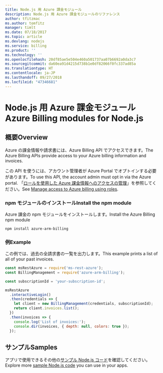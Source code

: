```yaml
---
title: Node.js 用 Azure 課金モジュール
description: Node.js 用 Azure 課金モジュールのリファレンス
author: tfitzmac
ms.author: tomfitz
manager: timlt
ms.date: 07/18/2017
ms.topic: article
ms.devlang: nodejs
ms.service: billing
ms.product: ''
ms.technology: ''
ms.openlocfilehash: 20df85ae5e504e460a501737aa07b6692a0da3c7
ms.sourcegitcommit: da60ea91d4215d738b1e0df82066f0fc337ad85a
ms.translationtype: HT
ms.contentlocale: ja-JP
ms.lasthandoff: 09/27/2018
ms.locfileid: "47346681"
---
```

# <a name="azure-billing-modules-for-nodejs"></a><span data-ttu-id="3b7fe-103">Node.js 用 Azure 課金モジュール</span><span class="sxs-lookup"><span data-stu-id="3b7fe-103">Azure Billing modules for Node.js</span></span>

## <a name="overview"></a><span data-ttu-id="3b7fe-104">概要</span><span class="sxs-lookup"><span data-stu-id="3b7fe-104">Overview</span></span>
<span data-ttu-id="3b7fe-105">Azure の課金情報や請求書には、Azure Billing API でアクセスできます。</span><span class="sxs-lookup"><span data-stu-id="3b7fe-105">The Azure Billing APIs provide access to your Azure billing information and invoices.</span></span>

<span data-ttu-id="3b7fe-106">この API を使うには、アカウント管理者が Azure Portal でオプトインする必要があります。</span><span class="sxs-lookup"><span data-stu-id="3b7fe-106">To use this API, the account admin must opt in via the Azure portal.</span></span> <span data-ttu-id="3b7fe-107">「[ロールを使用した Azure 課金情報へのアクセスの管理](https://docs.microsoft.com/azure/billing/billing-manage-access)」を参照してください。</span><span class="sxs-lookup"><span data-stu-id="3b7fe-107">See [Manage access to Azure billing using roles](https://docs.microsoft.com/azure/billing/billing-manage-access).</span></span>

### <a name="install-the-npm-module"></a><span data-ttu-id="3b7fe-108">npm モジュールのインストール</span><span class="sxs-lookup"><span data-stu-id="3b7fe-108">Install the npm module</span></span> 

<span data-ttu-id="3b7fe-109">Azure 課金の npm モジュールをインストールします。</span><span class="sxs-lookup"><span data-stu-id="3b7fe-109">Install the Azure Billing npm module</span></span> 

```bash
npm install azure-arm-billing
```
### <a name="example"></a><span data-ttu-id="3b7fe-110">例</span><span class="sxs-lookup"><span data-stu-id="3b7fe-110">Example</span></span> 
 
<span data-ttu-id="3b7fe-111">この例では、過去の全請求書の一覧を出力します。</span><span class="sxs-lookup"><span data-stu-id="3b7fe-111">This example prints a list of all of your past invoices.</span></span>
 
```javascript 
const msRestAzure = require('ms-rest-azure');
const BillingManagement = require('azure-arm-billing');

const subscriptionId = 'your-subscription-id';

msRestAzure
  .interactiveLogin()
  .then(credentials => {
    let client = new BillingManagement(credentials, subscriptionId);
    return client.invoices.list();
  })
  .then(invoices => {
    console.log('List of invoices:');
    console.dir(invoices, { depth: null, colors: true });
  });
``` 


## <a name="samples"></a><span data-ttu-id="3b7fe-112">サンプル</span><span class="sxs-lookup"><span data-stu-id="3b7fe-112">Samples</span></span>

<span data-ttu-id="3b7fe-113">アプリで使用できるその他の[サンプル Node.js コード](https://azure.microsoft.com/resources/samples/?platform=nodejs)を確認してください。</span><span class="sxs-lookup"><span data-stu-id="3b7fe-113">Explore more [sample Node.js code](https://azure.microsoft.com/resources/samples/?platform=nodejs) you can use in your apps.</span></span>
